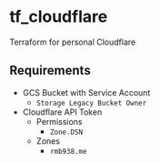 # tf_cloudflare
Terraform for personal Cloudflare

## Requirements
  * GCS Bucket with Service Account
    * `Storage Legacy Bucket Owner` 
  * Cloudflare API Token
    * Permissions
      * `Zone.DSN`
    * Zones
      * `rmb938.me`
